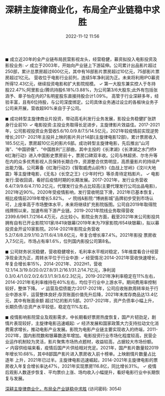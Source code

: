 ﻿---
title: 深耕主旋律商业化，布局全产业链稳中求胜
date: 2022-11-12 11:56
tags:
- 传媒
- 博纳影业
updated: 
---

◼ 成立近20年的全产业链布局民营影视龙头，经营稳健，募资拟投入电影投资及影投业务:
✓ 成立于2003年，开始向产业链上下游延伸。公司累计出品影片超过250部，累计总票房超过600亿元，其中有16部影片票房超过10亿元，75部影片票房超过1亿元。
营收位于电影行业前列，连续5年净利润为正。未来将利用IPO募资所得12.43亿元，继续投资电影和扩大影院规模。
✓ 第一大股东兼实控人于冬持股22.47%;阿里影业/腾讯持股6.18%/3.88%，为公司第3/6大股东;此外有包括张涵予、章子怡在内的7名明星股东直接持股合计1.09%。
高管于行业深耕多年，经验丰富，且有6位持股，与公司深度绑定。公司具体业务通过设立的各板块业务子公司来开展，营收超90%来自于子公司。

◼ 成功转型主旋律商业片投资，带动高毛利发行业务发展，影投业务稳健扩张跻身行业前10:
✓ 电影投资:主投业务取得长足进步，主旋律影片效益佳。2017-2021年，公司影视投资业务营收5.6/10.0/9.8/7.5/14.5亿元，2021年较疫情前实现逆势增长;2017-
2021年主投并上映的影片共计14部(主旋律电影12部)，累计票房收入185.5亿元，票房超10亿元的影片6部。成功转型主旋律电影，先后推出“山河海”、“中国骄傲”、“中国胜利”三部曲，其中主投的《长津湖》《长津湖之水门桥》《红海行动》进入中国影史票房前十，票房口碑双丰收。公司与林超贤、尔冬升等在内的众多优秀影视人员保持长期合作，资源整合优势明显，高质量影片的持续产出能力强。公司筹备《红海行动2》《智取威虎山前传》《血战上甘岭》《汶川大地震》等主旋律电影，《无名》《长空之王》《少年时代》等杀青待定档影片。
✓ 电影发行:营收回调，看好后疫情时期的长期发展。2017-2021年，发行业务营收6.4/7.9/9.6/4.7/10.2亿元，代理发行业务占比较高(主要代理发行公司出品电影)， 2021年近90%。2020年受疫情影响，发行营收明显下滑，2021年已基本恢复，相比疫情前2019年增长5.82%。
✓ 院线&影院:“博纳影城”品牌初步受到市场认可，上座率高于市场整体水平，未来将继续扩充影院版图。公司自2019年取得院线牌照以来，加速布局下游产业链。2019-2021年院线业务取得营收2399.6/961.7/2164.4万元，占比较小。影院业务方面，截至2021年末公司影投共拥有自有已开业影院101家/841块银幕(2019年末为79家影院/654块银幕)，拟以募投资金开设10家影院。2014-2021年影院业务营收5.2/7.6/8.2/9.1/10.2/11.6/4.1/8.6亿元，年复合增长率7.4%。2021年影投 票房收入7.5亿元，市场占有率1.6%，位列国内影投公司第8名。

<!-- more -->

◼ 公司财务状况稳健，营收稳健增长，毛利率水平相对稳定，5年维度看合计经营净现金流为正，周转水平位于行业中游:
✓ 经营情况:2014-2021年营收快速增长，年复合增长率15%，2014-2021年、2022H1，营收12.1/14.3/19.0/20.0/27.8/31.2/16.1/31.2/14.7亿元，净利润
0.3/0.4/1.0/2.0/2.6/3.1/1.9/3.6/2.3亿元，2019-2021年净利率稳定在11%左右，2014-2021年毛利率维持在40%左右，均位于行业中上游水平。期间费用率控制
较好，整体下降。
✓ 运营及偿债能力:2017-2021年，公司应收账款周转率处于行业中游水平，运营整体良好;存货账面价值先升后降，2021年末库存商品达13.4亿元，其中有账面余额
超过1亿的影片5部。2017-2021年，资产负债率小幅上升，长期负债/总资产水平较低，稳定在11%左右。

◼ 疫情影响影院营业及观影需求，中长期看好票房热度恢复，国产片韧劲足，剧情片表现较好，主旋律电影迅速崛起:
✓ 经济发展和国家政策大力支持拉动文化消费需求增长，推动电影产业发展。影院为电影产业链主要实现收入的终端，2011-2021年，国内影院数和银幕数逐年增加。电影投资行业市场化程度较高，民营企业运作机制较为灵活，影片聚焦市场热点题材，收益较高，占据较大市场份额。
✓ 内容供给端来看，疫情后国产片供给相对充足。2021年，国产影片数量较2019年增长10.68%，其中8部国产影片进入票房收入前十榜单。上映剧情片数量占比逐年
上升，2021年已过半。主旋律电影迅速崛起，2014-2021年主旋律电影的票房收入年复合增长率达47%，2021年实现票房116.8亿，同比增长31%。
✓ 疫情后观影人数逐步恢复、平均票价上涨、场均收入小幅提升，看好电影行业中长期恢复与发展。



[深耕主旋律商业化，布局全产业链稳中求胜](https://url12.ctfile.com/f/3948612-723010129-9f6f3a?p=3054)
(访问密码: 3054)
